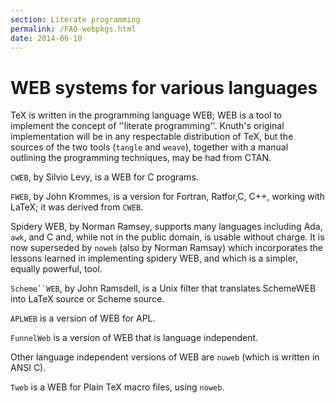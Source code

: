 ```yaml
---
section: Literate programming
permalink: /FAQ-webpkgs.html
date: 2014-06-10
---
```


# WEB systems for various languages

TeX is written in the programming language WEB; WEB
is a tool to implement the concept of ''literate programming''.
Knuth's original implementation will be in any respectable
distribution of TeX, but the sources of the two tools
(`tangle` and `weave`), together with a manual
outlining the programming techniques, may be had from CTAN.

`CWEB`, by Silvio Levy, is a WEB for C programs.

`FWEB`, by John Krommes, is a version for Fortran,
Ratfor,C, C++, working with LaTeX; it was derived
from `CWEB`.

Spidery WEB, by Norman Ramsey, supports many 
languages including Ada, `awk`, and C
and, while not in the public domain, is usable without charge.  It is
now superseded by `noweb` (also by Norman Ramsay) which
incorporates the lessons learned in implementing spidery WEB,
and which is a simpler, equally powerful, tool.

`Scheme``WEB`, by John Ramsdell, is a Unix filter that
translates SchemeWEB into LaTeX source or Scheme source.

`APLWEB` is a version of WEB for APL.

`FunnelWeb` is a version of WEB that is language independent.

Other language independent versions of WEB are `nuweb` (which
is written in ANSI C).

`Tweb` is a WEB for Plain TeX macro files, using
`noweb`.

